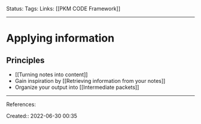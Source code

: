 Status:
Tags: 
Links: [[PKM CODE Framework]]
___

# Applying information
## Principles
- [[Turning notes into content]]
- Gain inspiration by [[Retrieving information from your notes]]
- Organize your output into [[Intermediate packets]]
___
References:

Created:: 2022-06-30 00:35
